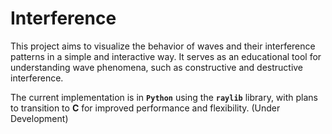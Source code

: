 # Interference

This project aims to visualize the behavior of waves and their interference patterns in a simple and interactive way. It serves as an educational tool for understanding wave phenomena, such as constructive and destructive interference.

The current implementation is in **`Python`** using the **`raylib`** library, with plans to transition to **C** for improved performance and flexibility. (Under Development)
